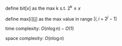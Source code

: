 define bit[x] as the max k s.t. $2^k\le x$

define max[i][j] as the max value in range $[i,i+2^j-1]$

time complexity: $O(n\log{n}) - O(1)$

space complexity: $O(n\log{n})$
